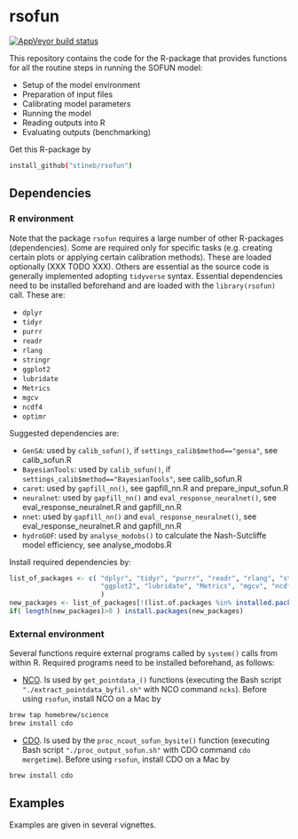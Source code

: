 # rsofun

[![AppVeyor build status](https://ci.appveyor.com/api/projects/status/github/stineb/rsofun?branch=master&svg=true)](https://ci.appveyor.com/project/stineb/rsofun)

This repository contains the code for the R-package that provides functions for all the routine steps in running the SOFUN model:

- Setup of the model environment
- Preparation of input files
- Calibrating model parameters
- Running the model
- Reading outputs into R
- Evaluating outputs (benchmarking)

Get this R-package by 
```sh
install_github("stineb/rsofun")
```

## Dependencies

### R environment

Note that the package `rsofun` requires a large number of other R-packages (dependencies). Some are required only for specific tasks (e.g. creating certain plots or applying certain calibration methods). These are loaded optionally (XXX TODO XXX). Others are essential as the source code is generally implemented adopting `tidyverse` syntax. Essential dependencies need to be installed beforehand and are loaded with the `library(rsofun)` call. These are:

- `dplyr`
- `tidyr`
- `purrr`
- `readr`
- `rlang`
- `stringr`
- `ggplot2`
- `lubridate`
- `Metrics`
- `mgcv`
- `ncdf4`
- `optimr`

Suggested dependencies are:

- `GenSA`: used by `calib_sofun()`, if `settings_calib$method=="gensa"`, see calib_sofun.R
- `BayesianTools`: used by `calib_sofun()`, if `settings_calib$method=="BayesianTools"`, see calib_sofun.R
- `caret`: used by `gapfill_nn()`, see gapfill_nn.R and prepare_input_sofun.R 
- `neuralnet`: used by `gapfill_nn()` and `eval_response_neuralnet()`, see eval_response_neuralnet.R and gapfill_nn.R
- `nnet`: used by `gapfill_nn()` and `eval_response_neuralnet()`, see eval_response_neuralnet.R and gapfill_nn.R
- `hydroGOF`: used by `analyse_modobs()` to calculate the Nash-Sutcliffe model efficiency, see analyse_modobs.R

Install required dependencies by:
```r
list_of_packages <- c( "dplyr", "tidyr", "purrr", "readr", "rlang", "stringr", 
                       "ggplot2", "lubridate", "Metrics", "mgcv", "ncdf4", "optimr" 
                       )
new_packages <- list_of_packages[!(list.of.packages %in% installed.packages()[,"Package"])]
if( length(new_packages)>0 ) install.packages(new_packages)
```

### External environment

Several functions require external programs called by `system()` calls from within R. Required programs need to be installed beforehand, as follows:

- [NCO](http://nco.sourceforge.net/). Is used by `get_pointdata_()` functions (executing the Bash script `"./extract_pointdata_byfil.sh"` with NCO command `ncks`). Before using `rsofun`, install NCO on a Mac by
```sh
brew tap homebrew/science
brew install cdo
```
- [CDO](https://code.mpimet.mpg.de/). Is used by the `proc_ncout_sofun_bysite()` function (executing Bash script `"./proc_output_sofun.sh"` with CDO command `cdo mergetime`). Before using `rsofun`, install CDO on a Mac by
```sh
brew install cdo
```

## Examples

Examples are given in several vignettes.
